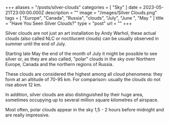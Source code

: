 +++
aliases = "/posts/silver-clouds"
categories = [ "Sky" ]
date = 2023-05-21T23:00:00.000Z
description = ""
image = "/images/Silver Clouds.png"
tags = [
  "Europe",
  "Canada",
  "Russia",
  "clouds",
  "July",
  "June ",
  "May "
]
title = "Have You Seen Silver Clouds?"
type = "post"
url = ""
+++

Silver clouds are not just an art installation by Andy Warhol, these actual clouds (also called NLC or noctilucent clouds) can be usually observed in summer until the end of July.

Starting late May the end of the month of July it might be possible to see silver or, as they are also called, "polar" clouds in the sky over Northern Europe, Canada and the northern regions of Russia.

These clouds are considered the highest among all cloud phenomena: they form at an altitude of 70-95 km. For comparison: usually the clouds do not rise above 12 km.

In addition, silver clouds are also distinguished by their huge area, sometimes occupying up to several million square kilometres of airspace.

Most often, polar clouds appear in the sky 1,5 - 2 hours before midnight and are really impressive.

